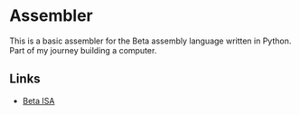 # Assembler

This is a basic assembler for the Beta assembly language written in Python. Part of my journey building a computer.

## Links

* [Beta ISA](https://ocw.mit.edu/courses/6-004-computation-structures-spring-2009/resources/mit6_004s09_lab_beta_doc/)
